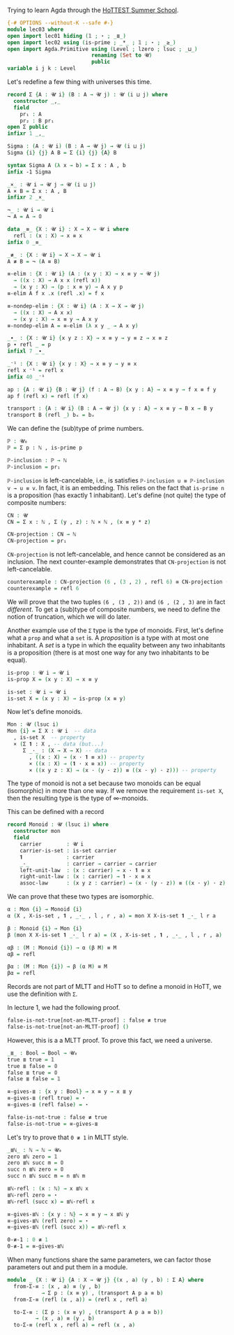 Trying to learn Agda through the [HoTTEST Summer School](https://github.com/martinescardo/HoTTEST-Summer-School).

```agda
{-# OPTIONS --without-K --safe #-}
module lec03 where
open import lec01 hiding (𝟙 ; ⋆ ; _≣_)
open import lec02 using (is-prime ; _*_ ; 𝟙 ; ⋆ ; _≥_)
open import Agda.Primitive using (Level ; lzero ; lsuc ; _⊔_)
                           renaming (Set to 𝓤)
                           public
variable i j k : Level
```

Let's redefine a few thing with universes this time.
```agda
record Σ {A : 𝓤 i} (B : A → 𝓤 j) : 𝓤 (i ⊔ j) where
  constructor _,_
  field
    pr₁ : A
    pr₂ : B pr₁
open Σ public
infixr 1 _,_

Sigma : (A : 𝓤 i) (B : A → 𝓤 j) → 𝓤 (i ⊔ j)
Sigma {i} {j} A B = Σ {i} {j} {A} B

syntax Sigma A (λ x → b) = Σ x ꞉ A , b
infix -1 Sigma

_×_ : 𝓤 i → 𝓤 j → 𝓤 (i ⊔ j)
A × B = Σ x ꞉ A , B
infixr 2 _×_

¬_ : 𝓤 i → 𝓤 i
¬ A = A → 𝟘
```

```agda
data _≡_ {X : 𝓤 i} : X → X → 𝓤 i where
  refl : (x : X) → x ≡ x
infix 0 _≡_

_≢_ : {X : 𝓤 i} → X → X → 𝓤 i
A ≢ B = ¬ (A ≡ B)

≡-elim : {X : 𝓤 i} (A : (x y : X) → x ≡ y → 𝓤 j)
  → ((x : X) → A x x (refl x))
  → (x y : X) → (p : x ≡ y) → A x y p
≡-elim A f x .x (refl .x) = f x

≡-nondep-elim : {X : 𝓤 i} (A : X → X → 𝓤 j)
  → ((x : X) → A x x)
  → (x y : X) → x ≡ y → A x y
≡-nondep-elim A = ≡-elim (λ x y _ → A x y)

_∙_ : {X : 𝓤 i} {x y z : X} → x ≡ y → y ≡ z → x ≡ z
p ∙ refl _ = p
infixl 7 _∙_

_⁻¹ : {X : 𝓤 i} {x y : X} → x ≡ y → y ≡ x
refl x ⁻¹ = refl x
infix 40 _⁻¹

ap : {A : 𝓤 i} {B : 𝓤 j} (f : A → B) {x y : A} → x ≡ y → f x ≡ f y
ap f (refl x) = refl (f x)

transport : {A : 𝓤 i} (B : A → 𝓤 j) {x y : A} → x ≡ y → B x → B y
transport B (refl _) bₓ = bₓ
```

We can define the (sub)type of prime numbers.
```agda
ℙ : 𝓤₀
ℙ = Σ p ꞉ ℕ , is-prime p

ℙ-inclusion : ℙ → ℕ
ℙ-inclusion = pr₁
```

`ℙ-inclusion` is left-cancelable, i.e., is satisfies `ℙ-inclusion u ≡ ℙ-inclusion v → u ≡ v`. In fact, it is an embedding. This relies on the fact that `is-prime n` is a proposition (has exactly 1 inhabitant). Let's define (not quite) the type of composite numbers:
```agda
CN : 𝓤
CN = Σ x ꞉ ℕ , Σ (y , z) ꞉ ℕ × ℕ , (x ≡ y * z)

CN-projection : CN → ℕ
CN-projection = pr₁
```

`CN-projection` is not left-cancelable, and hence cannot be considered as an inclusion. The next counter-example demonstrates that `CN-projection` is not left-cancelable.
```agda
counterexample : CN-projection (6 , (3 , 2) , refl 6) ≡ CN-projection (6 , (2 , 3) , refl 6)
counterexample = refl 6
```

We will prove that the two tuples `(6 , (3 , 2))` and `(6 , (2 , 3)` are in fact *different*.
To get a (sub)type of composite numbers, we need to define the notion of truncation, which we will do later.

Another example use of the `Σ` type is the type of monoids. First, let's define what a `prop` and what a `set` is. A *proposition* is a type with at most one inhabitant. A *set* is a type in which the equality between any two inhabitants is a proposition (there is at most one way for any two inhabitants to be equal). 
```agda
is-prop : 𝓤 i → 𝓤 i
is-prop X = (x y : X) → x ≡ y

is-set : 𝓤 i → 𝓤 i
is-set X = (x y : X) → is-prop (x ≡ y)
```

Now let's define monoids.
```agda
Mon : 𝓤 (lsuc i)
Mon {i} = Σ X ꞉ 𝓤 i  -- data
  , is-set X  -- property
  × (Σ 𝟏 ꞉ X , -- data (but...)
     Σ _·_ ꞉ (X → X → X) -- data
       , ((x : X) → (x · 𝟏 ≡ x)) -- property
       × ((x : X) → (𝟏 · x ≡ x)) -- property
       × ((x y z : X) → (x · (y · z)) ≡ ((x · y) · z))) -- property
```

The type of monoid is not a set because two monoids can be equal (isomorphic) in more than one way. If we remove the requirement `is-set X`, then the resulting type is the type of ∞-monoids.

This can be defined with a record
```agda
record Monoid : 𝓤 (lsuc i) where
  constructor mon
  field
    carrier        : 𝓤 i
    carrier-is-set : is-set carrier
    𝟏              : carrier
    _·_            : carrier → carrier → carrier
    left-unit-law  : (x : carrier) → x · 𝟏 ≡ x
    right-unit-law : (x : carrier) → 𝟏 · x ≡ x
    assoc-law      : (x y z : carrier) → (x · (y · z)) ≡ ((x · y) · z)
```

We can prove that these two types are isomorphic.
```agda
α : Mon {i} → Monoid {i}
α (X , X-is-set , 𝟏 , _·_ , l , r , a) = mon X X-is-set 𝟏 _·_ l r a

β : Monoid {i} → Mon {i}
β (mon X X-is-set 𝟏 _·_ l r a) = (X , X-is-set , 𝟏 , _·_ , l , r , a)

αβ : (M : Monoid {i}) → α (β M) ≡ M
αβ = refl

βα : (M : Mon {i}) → β (α M) ≡ M
βα = refl
```

Records are not part of MLTT and HoTT so to define a monoid in HoTT, we use the definition with `Σ`.

In lecture 1, we had the following proof.
```agda
false-is-not-true[not-an-MLTT-proof] : false ≢ true
false-is-not-true[not-an-MLTT-proof] ()
```

However, this is a a MLTT proof. To prove this fact, we need a universe.
```agda
_≣_ : Bool → Bool → 𝓤₀
true ≣ true = 𝟙
true ≣ false = 𝟘
false ≣ true = 𝟘
false ≣ false = 𝟙

≡-gives-≣ : {x y : Bool} → x ≡ y → x ≣ y
≡-gives-≣ (refl true) = ⋆
≡-gives-≣ (refl false) = ⋆

false-is-not-true : false ≢ true
false-is-not-true = ≡-gives-≣
```

Let's try to prove that `0 ≢ 1` in MLTT style.
```agda
_≣ℕ_ : ℕ → ℕ → 𝓤₀
zero ≣ℕ zero = 𝟙
zero ≣ℕ succ m = 𝟘
succ n ≣ℕ zero = 𝟘
succ n ≣ℕ succ m = n ≣ℕ m

≣ℕ-refl : (x : ℕ) → x ≣ℕ x
≣ℕ-refl zero = ⋆
≣ℕ-refl (succ x) = ≣ℕ-refl x

≡-gives-≣ℕ : {x y : ℕ} → x ≡ y → x ≣ℕ y
≡-gives-≣ℕ (refl zero) = ⋆
≡-gives-≣ℕ (refl (succ x)) = ≣ℕ-refl x

0-≢-1 : 0 ≢ 1
0-≢-1 = ≡-gives-≣ℕ
```

When many functions share the same parameters, we can factor those parameters out and put them in a module.
```agda
module _ {X : 𝓤 i} {A : X → 𝓤 j} {(x , a) (y , b) : Σ A} where
  from-Σ-≡ : (x , a) ≡ (y , b)
           → Σ p ꞉ (x ≡ y) , (transport A p a ≡ b)
  from-Σ-≡ (refl (x , a)) = (refl x , refl a)

  to-Σ-≡ : (Σ p ꞉ (x ≡ y) , (transport A p a ≡ b))
         → (x , a) ≡ (y , b)
  to-Σ-≡ (refl x , refl a) = refl (x , a)
```
